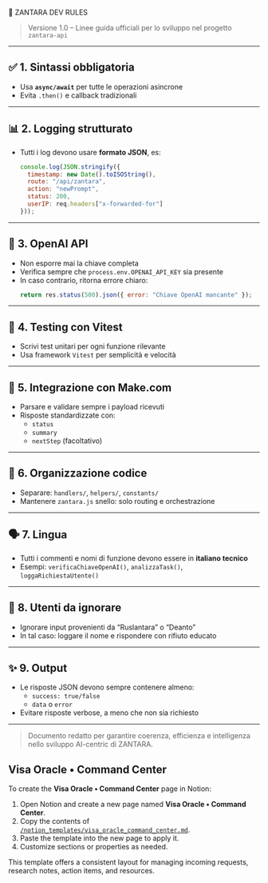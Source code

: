  🧠 ZANTARA DEV RULES

> Versione 1.0 – Linee guida ufficiali per lo sviluppo nel progetto `zantara-api`

---

## ✅ 1. Sintassi obbligatoria
- Usa **`async/await`** per tutte le operazioni asincrone
- Evita `.then()` e callback tradizionali

---

## 📊 2. Logging strutturato
- Tutti i log devono usare **formato JSON**, es:
  ```js
  console.log(JSON.stringify({
    timestamp: new Date().toISOString(),
    route: "/api/zantara",
    action: "newPrompt",
    status: 200,
    userIP: req.headers["x-forwarded-for"]
  }));
  ```

---

## 🔐 3. OpenAI API
- Non esporre mai la chiave completa
- Verifica sempre che `process.env.OPENAI_API_KEY` sia presente
- In caso contrario, ritorna errore chiaro:
  ```js
  return res.status(500).json({ error: "Chiave OpenAI mancante" });
  ```

---

## 🧪 4. Testing con Vitest
- Scrivi test unitari per ogni funzione rilevante
- Usa framework `Vitest` per semplicità e velocità

---

## 🔗 5. Integrazione con Make.com
- Parsare e validare sempre i payload ricevuti
- Risposte standardizzate con:
  - `status`
  - `summary`
  - `nextStep` (facoltativo)

---

## 🧱 6. Organizzazione codice
- Separare: `handlers/`, `helpers/`, `constants/`
- Mantenere `zantara.js` snello: solo routing e orchestrazione

---

## 🗣️ 7. Lingua
- Tutti i commenti e nomi di funzione devono essere in **italiano tecnico**
- Esempi: `verificaChiaveOpenAI()`, `analizzaTask()`, `loggaRichiestaUtente()`

---

## 🚫 8. Utenti da ignorare
- Ignorare input provenienti da “Ruslantara” o “Deanto”
- In tal caso: loggare il nome e rispondere con rifiuto educato

---

## ✨ 9. Output
- Le risposte JSON devono sempre contenere almeno:
  - `success: true/false`
  - `data` o `error`
- Evitare risposte verbose, a meno che non sia richiesto

---

> Documento redatto per garantire coerenza, efficienza e intelligenza nello sviluppo AI-centric di ZANTARA.

## Visa Oracle • Command Center

To create the **Visa Oracle • Command Center** page in Notion:

1. Open Notion and create a new page named **Visa Oracle • Command Center**.
2. Copy the contents of [`/notion_templates/visa_oracle_command_center.md`](./notion_templates/visa_oracle_command_center.md).
3. Paste the template into the new page to apply it.
4. Customize sections or properties as needed.

This template offers a consistent layout for managing incoming requests, research notes, action items, and resources.
